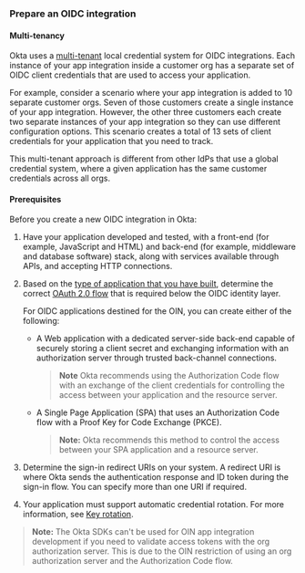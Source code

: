 ### Prepare an OIDC integration

#### Multi-tenancy

Okta uses a [multi-tenant](/docs/concepts/multi-tenancy) local credential system for OIDC integrations. Each instance of your app integration inside a customer org has a separate set of OIDC client credentials that are used to access your application.

For example, consider a scenario where your app integration is added to 10 separate customer orgs. Seven of those customers create a single instance of your app integration. However, the other three customers each create two separate instances of your app integration so they can use different configuration options. This scenario creates a total of 13 sets of client credentials for your application that you need to track.

This multi-tenant approach is different from other IdPs that use a global credential system, where a given application has the same customer credentials across all orgs.

#### Prerequisites

Before you create a new OIDC integration in Okta:

1. Have your application developed and tested, with a front-end (for example, JavaScript and HTML) and back-end (for example, middleware and database software) stack, along with services available through APIs, and accepting HTTP connections.
1. Based on the [type of application that you have built](/docs/concepts/oauth-openid/#what-kind-of-client-are-you-building), determine the correct [OAuth 2.0 flow](/docs/concepts/oauth-openid/#recommended-flow-by-application-type) that is required below the OIDC identity layer.

    For OIDC applications destined for the OIN, you can create either of the following:

    * A Web application with a dedicated server-side back-end capable of securely storing a client secret and exchanging information with an authorization server through trusted back-channel connections.
       > **Note** Okta recommends using the Authorization Code flow with an exchange of the client credentials for controlling the access between your application and the resource server.
    * A Single Page Application (SPA) that uses an Authorization Code flow with a Proof Key for Code Exchange (PKCE).
       > **Note:** Okta recommends this method to control the access between your SPA application and a resource server.

1. Determine the sign-in redirect URIs on your system. A redirect URI is where Okta sends the authentication response and ID token during the sign-in flow. You can specify more than one URI if required.
1. Your application must support automatic credential rotation. For more information, see [Key rotation](/docs/reference/api/oidc/#key-rotation).

> **Note:** The Okta SDKs can't be used for OIN app integration development if you need to validate access tokens with the org authorization server. This is due to the OIN restriction of using an org authorization server and the Authorization Code flow.
